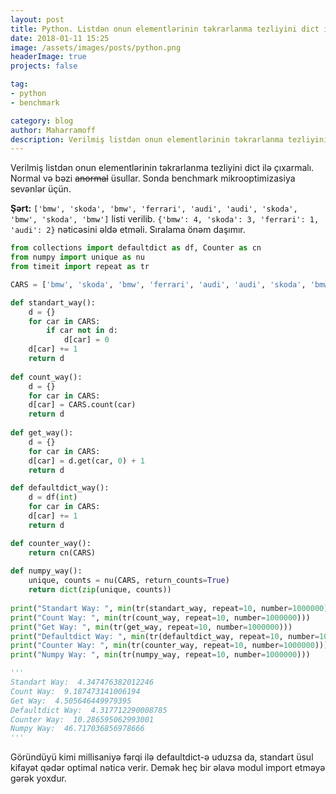 ```yaml
---
layout: post
title: Python. Listdən onun elementlərinin təkrarlanma tezliyini dict ilə çıxarmalı + Benchmark
date: 2018-01-11 15:25
image: /assets/images/posts/python.png
headerImage: true
projects: false

tag:
- python
- benchmark

category: blog
author: Maharramoff
description: Verilmiş listdən onun elementlərinin təkrarlanma tezliyini dict ilə çıxarmalı. Normal və bəzi anormal üsullar.
---
```


Verilmiş listdən onun elementlərinin təkrarlanma tezliyini dict ilə çıxarmalı. Normal və bəzi ~~anormal~~ üsullar. Sonda benchmark mikrooptimizasiya sevənlər üçün.

**Şərt:** `['bmw', 'skoda', 'bmw', 'ferrari', 'audi', 'audi', 'skoda', 'bmw', 'skoda', 'bmw']` listi verilib. `{'bmw': 4, 'skoda': 3, 'ferrari': 1, 'audi': 2}` nəticəsini əldə etməli. Sıralama önəm daşımır.

```python
from collections import defaultdict as df, Counter as cn
from numpy import unique as nu
from timeit import repeat as tr

CARS = ['bmw', 'skoda', 'bmw', 'ferrari', 'audi', 'audi', 'skoda', 'bmw', 'skoda', 'bmw']

def standart_way():
    d = {}
    for car in CARS:
        if car not in d:
            d[car] = 0
	d[car] += 1
    return d
	
def count_way():
    d = {}
    for car in CARS:
	d[car] = CARS.count(car)
    return d	
 
def get_way():
    d = {}
    for car in CARS:
	d[car] = d.get(car, 0) + 1
    return d    

def defaultdict_way():
    d = df(int)
    for car in CARS:
	d[car] += 1
    return d 

def counter_way():
    return cn(CARS)
	
def numpy_way():
    unique, counts = nu(CARS, return_counts=True)
    return dict(zip(unique, counts))
	
print("Standart Way: ", min(tr(standart_way, repeat=10, number=1000000)))
print("Count Way: ", min(tr(count_way, repeat=10, number=1000000)))
print("Get Way: ", min(tr(get_way, repeat=10, number=1000000)))
print("Defaultdict Way: ", min(tr(defaultdict_way, repeat=10, number=1000000)))
print("Counter Way: ", min(tr(counter_way, repeat=10, number=1000000)))
print("Numpy Way: ", min(tr(numpy_way, repeat=10, number=1000000)))

'''
Standart Way:  4.347476382012246
Count Way:  9.187473141006194
Get Way:  4.505646449979395
Defaultdict Way:  4.317712290008785
Counter Way:  10.286595062993001
Numpy Way:  46.717036856978666
'''
```

Göründüyü kimi millisaniyə fərqi ilə defaultdict-ə uduzsa da, standart üsul kifayət qədər optimal nəticə verir.  Demək heç bir əlavə modul import etməyə gərək yoxdur.

